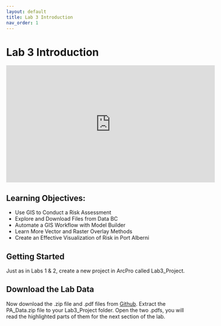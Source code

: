 ```yaml
---
layout: default
title: Lab 3 Introduction
nav_order: 1
---
```


# Lab 3 Introduction

<iframe width="560" height="315" src="https://www.youtube.com/embed/OArK8d_stDM" title="YouTube video player" frameborder="0" allow="accelerometer; autoplay; clipboard-write; encrypted-media; gyroscope; picture-in-picture" allowfullscreen></iframe>

## Learning Objectives:

* Use GIS to Conduct a Risk Assessment
* Explore and Download Files from Data BC
* Automate a GIS Workflow with Model Builder
* Learn More Vector and Raster Overlay Methods
* Create an Effective Visualization of Risk in Port Alberni

## Getting Started

Just as in Labs 1 & 2, create a new project in ArcPro called Lab3_Project.

## Download the Lab Data

Now download the .zip file and .pdf files from [Github](https://github.com/June-Skeeter/GEOB270_Lab3_2021S1/tree/master/Lab3_Materials).  Extract the PA_Data.zip file to your Lab3_Project folder.  Open the two .pdfs, you will read the highlighted parts of them for the next section of the lab.



